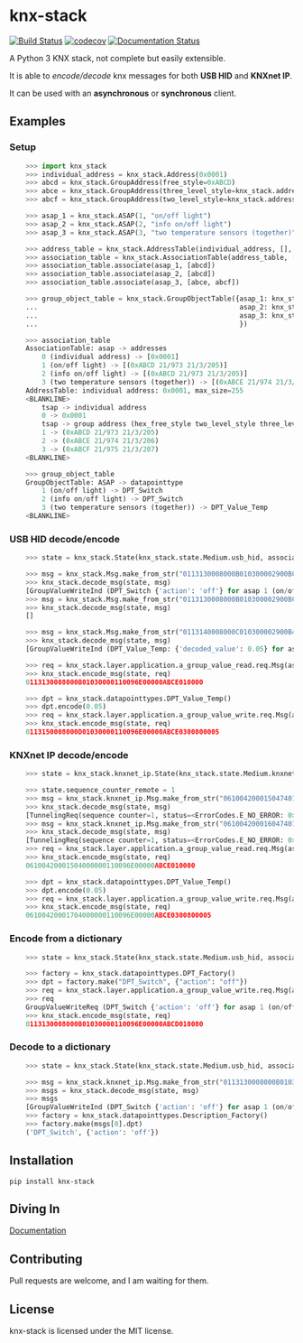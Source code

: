 # knx-stack

[![Build Status](https://travis-ci.com/majamassarini/knx-stack.svg?branch=master)](https://travis-ci.com/majamassarini/knx-stack)
[![codecov](https://codecov.io/gh/majamassarini/knx-stack/branch/master/graph/badge.svg?token=HQ27JK26MT)](https://codecov.io/gh/majamassarini/knx-stack)
[![Documentation Status](https://readthedocs.org/projects/knx-stack/badge/?version=latest)](https://knx-stack.readthedocs.io/en/latest/?badge=latest)

A Python 3 KNX stack, not complete but easily extensible.

It is able to *encode/decode* knx messages for both **USB HID** and **KNXnet IP**.

It can be used with an **asynchronous** or **synchronous** client.

## Examples

### Setup 
```python
    >>> import knx_stack
    >>> individual_address = knx_stack.Address(0x0001)
    >>> abcd = knx_stack.GroupAddress(free_style=0xABCD)
    >>> abce = knx_stack.GroupAddress(three_level_style=knx_stack.address.ThreeLevelStyle(main=21, middle=3, sub=206))
    >>> abcf = knx_stack.GroupAddress(two_level_style=knx_stack.address.TwoLevelStyle(main=21, sub=975))

    >>> asap_1 = knx_stack.ASAP(1, "on/off light")
    >>> asap_2 = knx_stack.ASAP(2, "info on/off light")
    >>> asap_3 = knx_stack.ASAP(3, "two temperature sensors (together)")

    >>> address_table = knx_stack.AddressTable(individual_address, [], 255)
    >>> association_table = knx_stack.AssociationTable(address_table, [])
    >>> association_table.associate(asap_1, [abcd])
    >>> association_table.associate(asap_2, [abcd])
    >>> association_table.associate(asap_3, [abce, abcf])

    >>> group_object_table = knx_stack.GroupObjectTable({asap_1: knx_stack.datapointtypes.DPT_Switch,
    ...                                                  asap_2: knx_stack.datapointtypes.DPT_Switch,
    ...                                                  asap_3: knx_stack.datapointtypes.DPT_Value_Temp,
    ...                                                  })

    >>> association_table
    AssociationTable: asap -> addresses
        0 (individual address) -> [0x0001]
        1 (on/off light) -> [(0xABCD 21/973 21/3/205)]
        2 (info on/off light) -> [(0xABCD 21/973 21/3/205)]
        3 (two temperature sensors (together)) -> [(0xABCE 21/974 21/3/206), (0xABCF 21/975 21/3/207)]
    AddressTable: individual address: 0x0001, max_size=255
    <BLANKLINE>
        tsap -> individual address
        0 -> 0x0001
        tsap -> group address (hex_free_style two_level_style three_level_style)
        1 -> (0xABCD 21/973 21/3/205)
        2 -> (0xABCE 21/974 21/3/206)
        3 -> (0xABCF 21/975 21/3/207)
    <BLANKLINE>

    >>> group_object_table
    GroupObjectTable: ASAP -> datapointtype
        1 (on/off light) -> DPT_Switch
        2 (info on/off light) -> DPT_Switch
        3 (two temperature sensors (together)) -> DPT_Value_Temp
    <BLANKLINE>
```

### USB HID decode/encode

```python
    >>> state = knx_stack.State(knx_stack.state.Medium.usb_hid, association_table, group_object_table)

    >>> msg = knx_stack.Msg.make_from_str("0113130008000B010300002900BCE00001ABCD010080")
    >>> knx_stack.decode_msg(state, msg)
    [GroupValueWriteInd (DPT_Switch {'action': 'off'} for asap 1 (on/off light)), GroupValueWriteInd (DPT_Switch {'action': 'off'} for asap 2 (info on/off light))]
    >>> msg = knx_stack.Msg.make_from_str("0113130008000B010300002900BCE00001ABCC010081")
    >>> knx_stack.decode_msg(state, msg)
    []

    >>> msg = knx_stack.Msg.make_from_str("0113140008000C010300002900B4E00001ABCE02008005")
    >>> knx_stack.decode_msg(state, msg)
    [GroupValueWriteInd (DPT_Value_Temp: {'decoded_value': 0.05} for asap 3 (two temperature sensors (together)))]

    >>> req = knx_stack.layer.application.a_group_value_read.req.Msg(asap=asap_3)
    >>> knx_stack.encode_msg(state, req)
    0113130008000B01030000110096E00000ABCE010000

    >>> dpt = knx_stack.datapointtypes.DPT_Value_Temp()
    >>> dpt.encode(0.05)
    >>> req = knx_stack.layer.application.a_group_value_write.req.Msg(asap=asap_3, dpt=dpt)
    >>> knx_stack.encode_msg(state, req)
    0113150008000D01030000110096E00000ABCE0300800005
```

### KNXnet IP decode/encode

```python
    >>> state = knx_stack.knxnet_ip.State(knx_stack.state.Medium.knxnet_ip, association_table, group_object_table)

    >>> state.sequence_counter_remote = 1
    >>> msg = knx_stack.knxnet_ip.Msg.make_from_str("061004200015047401002900BCE00001ABCD010080")
    >>> knx_stack.decode_msg(state, msg)
    [TunnelingReq(sequence counter=1, status=<ErrorCodes.E_NO_ERROR: 0>), GroupValueWriteInd (DPT_Switch {'action': 'off'} for asap 1 (on/off light)), GroupValueWriteInd (DPT_Switch {'action': 'off'} for asap 2 (info on/off light))]
    >>> msg = knx_stack.knxnet_ip.Msg.make_from_str("061004200016047401002900B4E00001ABCE02008005")
    >>> knx_stack.decode_msg(state, msg)
    [TunnelingReq(sequence counter=1, status=<ErrorCodes.E_NO_ERROR: 0>), GroupValueWriteInd (DPT_Value_Temp: {'decoded_value': 0.05} for asap 3 (two temperature sensors (together)))]
    >>> req = knx_stack.layer.application.a_group_value_read.req.Msg(asap=asap_3)
    >>> knx_stack.encode_msg(state, req)
    06100420001504000000110096E00000ABCE010000

    >>> dpt = knx_stack.datapointtypes.DPT_Value_Temp()
    >>> dpt.encode(0.05)
    >>> req = knx_stack.layer.application.a_group_value_write.req.Msg(asap=asap_3, dpt=dpt)
    >>> knx_stack.encode_msg(state, req)
    06100420001704000000110096E00000ABCE0300800005
```

### Encode from a dictionary

```python
    >>> state = knx_stack.State(knx_stack.state.Medium.usb_hid, association_table, group_object_table)

    >>> factory = knx_stack.datapointtypes.DPT_Factory()
    >>> dpt = factory.make("DPT_Switch", {"action": "off"})
    >>> req = knx_stack.layer.application.a_group_value_write.req.Msg(asap=asap_1, dpt=dpt)
    >>> req
    GroupValueWriteReq (DPT_Switch {'action': 'off'} for asap 1 (on/off light))
    >>> knx_stack.encode_msg(state, req)
    0113130008000B01030000110096E00000ABCD010080
```

### Decode to a dictionary

```python
    >>> state = knx_stack.State(knx_stack.state.Medium.usb_hid, association_table, group_object_table)

    >>> msg = knx_stack.knxnet_ip.Msg.make_from_str("0113130008000B01030000290096E00000ABCD010080")
    >>> msgs = knx_stack.decode_msg(state, msg)
    >>> msgs
    [GroupValueWriteInd (DPT_Switch {'action': 'off'} for asap 1 (on/off light)), GroupValueWriteInd (DPT_Switch {'action': 'off'} for asap 2 (info on/off light))]
    >>> factory = knx_stack.datapointtypes.Description_Factory()
    >>> factory.make(msgs[0].dpt)
    ('DPT_Switch', {'action': 'off'})
```


## Installation

```
pip install knx-stack
```

## Diving In

[Documentation](https://knx-stack.readthedocs.io/en/latest/?badge=latest)

## Contributing

Pull requests are welcome, and I am waiting for them.

## License

knx-stack is licensed under the MIT license.


